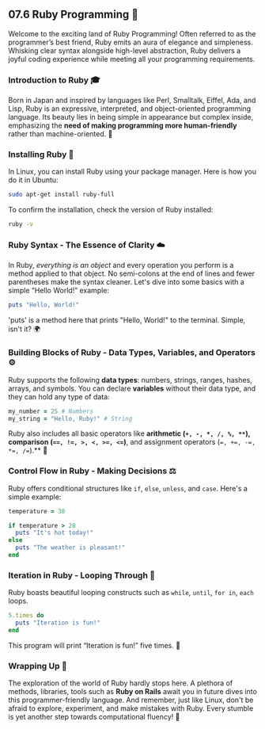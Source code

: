 ## 07.6 Ruby Programming 💎

Welcome to the exciting land of Ruby Programming! Often referred to as the programmer’s best friend, Ruby emits an aura of elegance and simpleness. Whisking clear syntax alongside high-level abstraction, Ruby delivers a joyful coding experience while meeting all your programming requirements.

### Introduction to Ruby 🎓

Born in Japan and inspired by languages like Perl, Smalltalk, Eiffel, Ada, and Lisp, Ruby is an expressive, interpreted, and object-oriented programming language. Its beauty lies in being simple in appearance but complex inside, emphasizing the **need of making programming more human-friendly** rather than machine-oriented. 🌸

### Installing Ruby 💽

In Linux, you can install Ruby using your package manager. Here is how you do it in Ubuntu:

```bash
sudo apt-get install ruby-full
```

To confirm the installation, check the version of Ruby installed:

```bash
ruby -v
```

### Ruby Syntax - The Essence of Clarity ☁️

In Ruby, _everything is an object_ and every operation you perform is a method applied to that object. No semi-colons at the end of lines and fewer parentheses make the syntax cleaner. Let's dive into some basics with a simple “Hello World!” example:

```ruby
puts "Hello, World!" 
```

'puts' is a method here that prints "Hello, World!" to the terminal. Simple, isn't it? 🌍

### Building Blocks of Ruby - Data Types, Variables, and Operators ⚙️

Ruby supports the following **data types**: numbers, strings, ranges, hashes, arrays, and symbols. You can declare **variables** without their data type, and they can hold any type of data:

```ruby
my_number = 25 # Numbers 
my_string = "Hello, Ruby!" # String 
```
Ruby also includes all basic operators like **arithmetic (`+, -, *, /, %, **`), comparison (`==, !=, >, <, >=, <=`)**, and assignment operators (`=, +=, -=, *=, /=`).** 🧮

### Control Flow in Ruby - Making Decisions ⚖️ 

Ruby offers conditional structures like `if`, `else`, `unless`, and `case`. Here's a simple example:

```ruby
temperature = 30

if temperature > 28
  puts "It's hot today!"
else
  puts "The weather is pleasant!"
end
```

### Iteration in Ruby - Looping Through 🎢 

Ruby boasts beautiful looping constructs such as `while`, `until`, `for in`, `each` loops.

```ruby
5.times do 
  puts "Iteration is fun!"
end
```
This program will print “Iteration is fun!” five times. 🔄

### Wrapping Up 🎁

The exploration of the world of Ruby hardly stops here. A plethora of methods, libraries, tools such as **Ruby on Rails** await you in future dives into this programmer-friendly language. And remember, just like Linux, don't be afraid to explore, experiment, and make mistakes with Ruby. Every stumble is yet another step towards computational fluency! 🚀